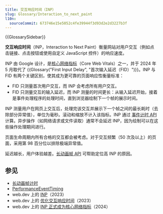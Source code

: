 ```yaml
---
title: 交互响应时间（INP）
slug: Glossary/Interaction_to_next_paint
l10n:
  sourceCommit: 673746e15e5052c4fe39944f3d93d2e2d3227b3f
---
```


{{GlossarySidebar}}

**交互响应时间**（INP，Interaction to Next Paint）衡量网站对用户交互（例如点击链接、点击按钮或使用自定义 JavaScript 控件）的响应速度。

INP 由 Google 设计，是[核心网络指标](https://web.developers.google.cn/articles/vitals)（Core Web Vitals）之一，并于 2024 年 5 月取代了 {{Glossary("First Input Delay", "首次输入延迟（FID）")}}。INP 与 FID 有两个关键区别，使其成为更可靠的页面响应性衡量标准：

- FID 只测量首次用户交互，而 INP 会考虑所有用户交互。
- FID 只测量交互的输入延迟，而 INP 测量的时间更长：从输入延迟开始，接着是事件处理程序的处理时间，直到浏览器绘制下一个帧的展示时间。

INP 测量用户在网页上交互后，处理完该交互并展示下一个帧之间的最长耗时（去除部分异常值），单位为毫秒。滚动和缩放不计入该指标。INP 通过 [事件计时 API](/zh-CN/docs/Web/API/PerformanceEventTiming) 计算。异步操作（如网络请求或文件读取）通常不会延迟 INP，因为绘制可以在这些操作处理期间进行。

页面生命周期内所有合格的交互都会被考虑。对于交互频繁（50 次及以上）的页面，采用第 98 百分位以排除极端异常值。

延迟越长，用户体验越差。[长动画帧 API](/zh-CN/docs/Web/API/Performance_API/Long_animation_frame_timing) 可帮助定位高 INP 的原因。

## 参见

- [长动画帧计时](/zh-CN/docs/Web/API/Performance_API/Long_animation_frame_timing)
- [PerformanceEventTiming](/zh-CN/docs/Web/API/PerformanceEventTiming)
- web.dev 上的 [INP](https://web.developers.google.cn/articles/inp)（2023）
- web.dev 上的 [优化交互响应时间](https://web.developers.google.cn/articles/optimize-inp)（2023）
- web.dev 上的 [INP 正式成为核心网络指标](https://web.developers.google.cn/blog/inp-cwv-launch)（2024）
